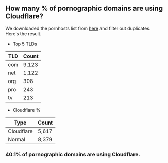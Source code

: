 ## How many % of pornographic domains are using Cloudflare?


We downloaded the pornhosts list from [here](https://mypdns.org/my-privacy-dns/porn-records) and filter out duplicates.
Here's the result.


[//]: # (start replacement)


- Top 5 TLDs

| TLD | Count |
| --- | --- |
| com | 9,123 |
| net | 1,122 |
| org | 308 |
| pro | 243 |
| tv | 213 |


- Cloudflare %

| Type | Count |
| --- | --- |
| Cloudflare | 5,617 |
| Normal | 8,379 |


### 40.1% of pornographic domains are using Cloudflare.